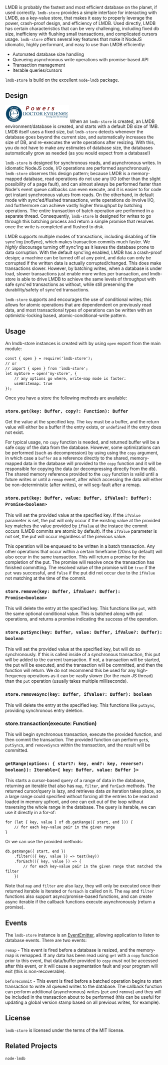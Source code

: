 LMDB is probably the fastest and most efficient database on the planet, if used correctly. `lmdb-store` provides a simple interface for interacting with LMDB, as a key-value store, that makes it easy to properly leverage the power, crash-proof design, and efficiency of LMDB. Used directly, LMDB has certain characteristics that can be very challenging, including fixed db size, inefficieny with flushing small transactions, and complicated cursors usage. `lmdb-store` offers several key features that make it NodeJS idiomatic, highly performant, and easy to use than LMDB efficiently:
* Automated database size handling
* Queueing asynchronous write operations with promise-based API
* Transaction management
* Iterable queries/cursors

`lmdb-store` is build on the excellent `node-lmdb` package.

## Design
<a href="https://dev.doctorevidence.com/"><img src="./assets/powers-dre.png" width="203" /></a>
When an `lmdb-store` is created, an LMDB environment/database is created, and starts with a default DB size of 1MB. LMDB itself uses a fixed size, but `lmdb-store` detects whenever the database goes beyond the current size, and automatically increases the size of DB, and re-executes the write operations after resizing. With this, you do not have to make any estimates of database size, the databases automatically grow as needed (as you would expect from a database!)

`lmdb-store` is designed for synchronous reads, and asynchronous writes. In idiomatic NodeJS code, I/O operations are performed asynchronously. `lmdb-store` observes this design pattern; because LMDB is a memory-mapped database, read operations do not use any I/O (other than the slight possibility of a page fault), and can almost always be performed faster than Node's event queue callbacks can even execute, and it is easier to for code get instant synchronous values from reads. On the otherhand, in default mode with sync'ed/flushed transactions, write operations do involve I/O, and furthermore can achieve vastly higher throughput by batching operations. The entire transaction of batch operation are performed in a separate thread. Consequently, `lmdb-store` is designed for writes to go through this batching process and return a simple promise that resolves once the write is completed and flushed to disk.

LMDB supports multiple modes of transactions, including disabling of file sync'ing (noSync), which makes transaction commits much faster. We _highly_ discourage turning off sync'ing as it leaves the database prone to data corruption. With the default sync'ing enabled, LMDB has a crash-proof design; a machine can be turned off at any point, and data can only be corrupted if the written data is actually corrupted/changed. This does make transactions slower. However, by batching writes, when a database is under load, slower transactions just enable more writes per transaction, and lmdb-store is able to drive LMDB to achieve the same levels of throughput with safe sync'ed transactions as without, while still preserving the durability/safety of sync'ed transactions.

`lmdb-store` supports and encourages the use of conditional writes; this allows for atomic operations that are dependendent on previously read data, and most transactional types of operations can be written with an optimistic-locking based, atomic-conditional-write pattern.

## Usage
An lmdb-store instances is created with by using `open` export from the main module:
```
const { open } = require('lmdb-store');
// or
// import { open } from 'lmdb-store';
let myStore = open('my-store', {
	// any options go where, write-map mode is faster:
	useWritemap: true
});
```

Once you have a store the following methods are available:
### `store.get(key: Buffer, copy?: Function): Buffer`
Get the value at the specified key. The `key` must be a buffer, and the return value will either be a buffer if the entry exists, or `undefined` if the entry does not exist.

For typical usage, no `copy` function is needed, and returned buffer will be a safe copy of the data from the database. However, some optimizations can be performed (such as decompression) by using using the `copy` argument, in which case a `buffer` as a reference directly to the shared, memory-mapped data in the database will provided to the `copy` function and it will be responsible for copying the data (or decompressing directly from the db). The shared memory reference provided to the `copy` function is valid until a future writes or until a `remap` event, after which accessing the data will either be non-deterministic (after writes), or will seg-fault after a remap.

### `store.put(key: Buffer, value: Buffer, ifValue?: Buffer): Promise<boolean>`
This will set the provided value at the specified key. If the `ifValue` parameter is set, the put will only occur if the existing value at the provided key matches the value provided by `ifValue` at the instace the commit occurs (LMDB commits are atomic by default). If the `ifValue` parameter is not set, the put will occur regardless of the previous value.

This operation will be enqueued to be written in a batch transaction. Any other operations that occur within a certain timeframe (20ms by default) will also occur in the same transaction. This will return a promise for the completion of the put. The promise will resolve once the transaction has finished committing. The resolved value of the promise will be `true` if the `put` was successful, and `false` if the put did not occur due to the `ifValue` not matching at the time of the commit.

### `store.remove(key: Buffer, ifValue?: Buffer): Promise<boolean>`
This will delete the entry at the specified key. This functions like `put`, with the same optional conditional value. This is batched along with put operations, and returns a promise indicating the success of the operation.

### `store.putSync(key: Buffer, value: Buffer, ifValue?: Buffer): boolean`
This will set the provided value at the specified key, but will do so synchronously. If this is called inside of a synchronous transaction, this put will be added to the current transaction. If not, a transaction will be started, the put will be executed, and the transaction will be committed, and then the function will return. We do not recommend this be used for any high-frequency operations as it can be vastly slower (for the main JS thread) than the `put` operation (usually takes multiple milliseconds).

### `store.removeSync(key: Buffer, ifValue?: Buffer): boolean`
This will delete the entry at the specified key. This functions like `putSync`, providing synchronous entry deletion.

### store.transaction(execute: Function)
This will begin synchronous transaction, execute the provided function, and then commit the transaction. The provided function can perform `get`s, `putSync`s, and `removeSync`s within the transaction, and the result will be committed.

### `getRange(options: { start?: key, end?: key, reverse?: boolean}): Iterable<{ key: Buffer, value: Buffer }>`
This starts a cursor-based query of a range of data in the database, returning an iterable that also has `map`, `filter`, and `forEach` methods. The returned cursor/query is lazy, and retrieves data _as_ iteration takes place, so a large range could specified without forcing all the entries to be read and loaded in memory upfront, and one can exit out of the loop without traversing the whole range in the database. The query is iterable, we can use it directly in a for-of:
```
for (let { key, value } of db.getRange({ start, end })) {
	// for each key-value pair in the given range
}
```
Or we can use the provided methods:
```
db.getRange({ start, end })
	.filter(({ key, value }) => test(key))
	.forEach(({ key, value }) => {
		// for each key-value pair in the given range that matched the filter
	})
```
Note that `map` and `filter` are also lazy, they will only be executed once their returned iterable is iterated or `forEach` is called on it. The `map` and `filter` functions also support async/promise-based functions, and can create async iterable if the callback functions execute asynchronously (return a promise).

## Events

The `lmdb-store` instance is an <a href="https://nodejs.org/dist/latest-v11.x/docs/api/events.html#events_class_eventemitter">EventEmitter</a>, allowing application to listen to database events. There are two events:

`remap` - This event is fired before a database is resized, and the memory-map is remapped. If any data has been read using `get` with a `copy` function prior to this event, that data/buffer provided to `copy` _must_ not be accessed after this event, or it will cause a segmentation fault and your program will exit (this is non-recoverable).

`beforecommit` - This event is fired before a batched operation begins to start transaction to write all queued writes to the database. The callback function can perform additional (asynchronous) writes (`put` and `remove`) and they will be included in the transaction about to be performed (this can be useful for updating a global version stamp based on all previous writes, for example).

## License

`lmdb-store` is licensed under the terms of the MIT license.

## Related Projects

`node-lmdb` 
